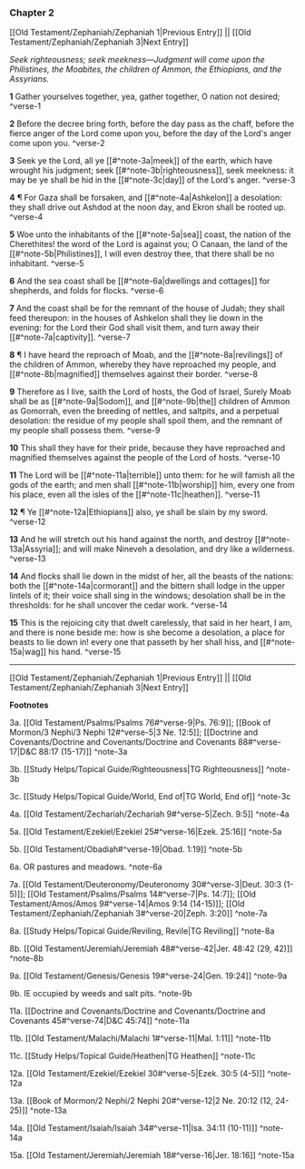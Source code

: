 ### Chapter 2

[[Old Testament/Zephaniah/Zephaniah 1|Previous Entry]]  ||  [[Old Testament/Zephaniah/Zephaniah 3|Next Entry]]

*Seek righteousness; seek meekness—Judgment will come upon the Philistines, the Moabites, the children of Ammon, the Ethiopians, and the Assyrians.*

**1**  Gather yourselves together, yea, gather together, O nation not desired; ^verse-1

**2**  Before the decree bring forth, before the day pass as the chaff, before the fierce anger of the Lord come upon you, before the day of the Lord's anger come upon you. ^verse-2

**3**  Seek ye the Lord, all ye [[#^note-3a|meek]] of the earth, which have wrought his judgment; seek [[#^note-3b|righteousness]], seek meekness: it may be ye shall be hid in the [[#^note-3c|day]] of the Lord's anger. ^verse-3

**4**  ¶ For Gaza shall be forsaken, and [[#^note-4a|Ashkelon]] a desolation: they shall drive out Ashdod at the noon day, and Ekron shall be rooted up. ^verse-4

**5**  Woe unto the inhabitants of the [[#^note-5a|sea]] coast, the nation of the Cherethites! the word of the Lord is against you; O Canaan, the land of the [[#^note-5b|Philistines]], I will even destroy thee, that there shall be no inhabitant. ^verse-5

**6**  And the sea coast shall be [[#^note-6a|dwellings and cottages]] for shepherds, and folds for flocks. ^verse-6

**7**  And the coast shall be for the remnant of the house of Judah; they shall feed thereupon: in the houses of Ashkelon shall they lie down in the evening: for the Lord their God shall visit them, and turn away their [[#^note-7a|captivity]]. ^verse-7

**8**  ¶ I have heard the reproach of Moab, and the [[#^note-8a|revilings]] of the children of Ammon, whereby they have reproached my people, and [[#^note-8b|magnified]] themselves against their border. ^verse-8

**9**  Therefore as I live, saith the Lord of hosts, the God of Israel, Surely Moab shall be as [[#^note-9a|Sodom]], and [[#^note-9b|the]] children of Ammon as Gomorrah, even the breeding of nettles, and saltpits, and a perpetual desolation: the residue of my people shall spoil them, and the remnant of my people shall possess them. ^verse-9

**10**  This shall they have for their pride, because they have reproached and magnified themselves against the people of the Lord of hosts. ^verse-10

**11**  The Lord will be [[#^note-11a|terrible]] unto them: for he will famish all the gods of the earth; and men shall [[#^note-11b|worship]] him, every one from his place, even all the isles of the [[#^note-11c|heathen]]. ^verse-11

**12**  ¶ Ye [[#^note-12a|Ethiopians]] also, ye shall be slain by my sword. ^verse-12

**13**  And he will stretch out his hand against the north, and destroy [[#^note-13a|Assyria]]; and will make Nineveh a desolation, and dry like a wilderness. ^verse-13

**14**  And flocks shall lie down in the midst of her, all the beasts of the nations: both the [[#^note-14a|cormorant]] and the bittern shall lodge in the upper lintels of it; their voice shall sing in the windows; desolation shall be in the thresholds: for he shall uncover the cedar work. ^verse-14

**15**  This is the rejoicing city that dwelt carelessly, that said in her heart, I am, and there is none beside me: how is she become a desolation, a place for beasts to lie down in! every one that passeth by her shall hiss, and [[#^note-15a|wag]] his hand. ^verse-15


---
[[Old Testament/Zephaniah/Zephaniah 1|Previous Entry]]  ||  [[Old Testament/Zephaniah/Zephaniah 3|Next Entry]]


**Footnotes**


3a. [[Old Testament/Psalms/Psalms 76#^verse-9|Ps. 76:9]]; [[Book of Mormon/3 Nephi/3 Nephi 12#^verse-5|3 Ne. 12:5]]; [[Doctrine and Covenants/Doctrine and Covenants/Doctrine and Covenants 88#^verse-17|D&C 88:17 (15-17)]] ^note-3a

3b. [[Study Helps/Topical Guide/Righteousness|TG Righteousness]] ^note-3b

3c. [[Study Helps/Topical Guide/World, End of|TG World, End of]] ^note-3c

4a. [[Old Testament/Zechariah/Zechariah 9#^verse-5|Zech. 9:5]] ^note-4a

5a. [[Old Testament/Ezekiel/Ezekiel 25#^verse-16|Ezek. 25:16]] ^note-5a

5b. [[Old Testament/Obadiah#^verse-19|Obad. 1:19]] ^note-5b

6a. OR pastures and meadows. ^note-6a

7a. [[Old Testament/Deuteronomy/Deuteronomy 30#^verse-3|Deut. 30:3 (1-5)]]; [[Old Testament/Psalms/Psalms 14#^verse-7|Ps. 14:7]]; [[Old Testament/Amos/Amos 9#^verse-14|Amos 9:14 (14-15)]]; [[Old Testament/Zephaniah/Zephaniah 3#^verse-20|Zeph. 3:20]] ^note-7a

8a. [[Study Helps/Topical Guide/Reviling, Revile|TG Reviling]] ^note-8a

8b. [[Old Testament/Jeremiah/Jeremiah 48#^verse-42|Jer. 48:42 (29, 42)]] ^note-8b

9a. [[Old Testament/Genesis/Genesis 19#^verse-24|Gen. 19:24]] ^note-9a

9b. IE occupied by weeds and salt pits. ^note-9b

11a. [[Doctrine and Covenants/Doctrine and Covenants/Doctrine and Covenants 45#^verse-74|D&C 45:74]] ^note-11a

11b. [[Old Testament/Malachi/Malachi 1#^verse-11|Mal. 1:11]] ^note-11b

11c. [[Study Helps/Topical Guide/Heathen|TG Heathen]] ^note-11c

12a. [[Old Testament/Ezekiel/Ezekiel 30#^verse-5|Ezek. 30:5 (4-5)]] ^note-12a

13a. [[Book of Mormon/2 Nephi/2 Nephi 20#^verse-12|2 Ne. 20:12 (12, 24-25)]] ^note-13a

14a. [[Old Testament/Isaiah/Isaiah 34#^verse-11|Isa. 34:11 (10-11)]] ^note-14a

15a. [[Old Testament/Jeremiah/Jeremiah 18#^verse-16|Jer. 18:16]] ^note-15a